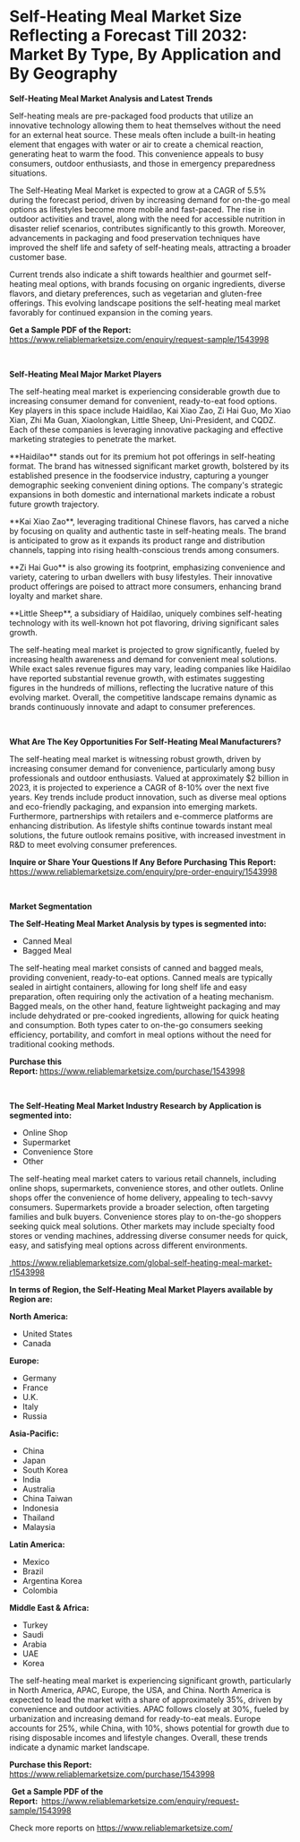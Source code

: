 <p><h1>Self-Heating Meal Market Size Reflecting a Forecast Till 2032: Market By Type, By Application and By Geography</h1></p><p><strong>Self-Heating Meal Market Analysis and Latest Trends</strong></p>
<p><p>Self-heating meals are pre-packaged food products that utilize an innovative technology allowing them to heat themselves without the need for an external heat source. These meals often include a built-in heating element that engages with water or air to create a chemical reaction, generating heat to warm the food. This convenience appeals to busy consumers, outdoor enthusiasts, and those in emergency preparedness situations.</p><p>The Self-Heating Meal Market is expected to grow at a CAGR of 5.5% during the forecast period, driven by increasing demand for on-the-go meal options as lifestyles become more mobile and fast-paced. The rise in outdoor activities and travel, along with the need for accessible nutrition in disaster relief scenarios, contributes significantly to this growth. Moreover, advancements in packaging and food preservation techniques have improved the shelf life and safety of self-heating meals, attracting a broader customer base.</p><p>Current trends also indicate a shift towards healthier and gourmet self-heating meal options, with brands focusing on organic ingredients, diverse flavors, and dietary preferences, such as vegetarian and gluten-free offerings. This evolving landscape positions the self-heating meal market favorably for continued expansion in the coming years.</p></p>
<p><strong>Get a Sample PDF of the Report:&nbsp;</strong> <a href="https://www.reliablemarketsize.com/enquiry/request-sample/1543998?utm_campaign=3456&utm_medium=2&utm_source=Github&utm_content=ia&utm_term=23032025&utm_id=self-heating-meal">https://www.reliablemarketsize.com/enquiry/request-sample/1543998</a></p>
<p>&nbsp;</p>
<p><strong>Self-Heating Meal Major Market Players</strong></p>
<p><p>The self-heating meal market is experiencing considerable growth due to increasing consumer demand for convenient, ready-to-eat food options. Key players in this space include Haidilao, Kai Xiao Zao, Zi Hai Guo, Mo Xiao Xian, Zhi Ma Guan, Xiaolongkan, Little Sheep, Uni-President, and CQDZ. Each of these companies is leveraging innovative packaging and effective marketing strategies to penetrate the market.</p><p>**Haidilao** stands out for its premium hot pot offerings in self-heating format. The brand has witnessed significant market growth, bolstered by its established presence in the foodservice industry, capturing a younger demographic seeking convenient dining options. The company's strategic expansions in both domestic and international markets indicate a robust future growth trajectory.</p><p>**Kai Xiao Zao**, leveraging traditional Chinese flavors, has carved a niche by focusing on quality and authentic taste in self-heating meals. The brand is anticipated to grow as it expands its product range and distribution channels, tapping into rising health-conscious trends among consumers.</p><p>**Zi Hai Guo** is also growing its footprint, emphasizing convenience and variety, catering to urban dwellers with busy lifestyles. Their innovative product offerings are poised to attract more consumers, enhancing brand loyalty and market share.</p><p>**Little Sheep**, a subsidiary of Haidilao, uniquely combines self-heating technology with its well-known hot pot flavoring, driving significant sales growth.</p><p>The self-heating meal market is projected to grow significantly, fueled by increasing health awareness and demand for convenient meal solutions. While exact sales revenue figures may vary, leading companies like Haidilao have reported substantial revenue growth, with estimates suggesting figures in the hundreds of millions, reflecting the lucrative nature of this evolving market. Overall, the competitive landscape remains dynamic as brands continuously innovate and adapt to consumer preferences.</p></p>
<p>&nbsp;</p>
<p><strong>What Are The Key Opportunities For Self-Heating Meal Manufacturers?</strong></p>
<p><p>The self-heating meal market is witnessing robust growth, driven by increasing consumer demand for convenience, particularly among busy professionals and outdoor enthusiasts. Valued at approximately $2 billion in 2023, it is projected to experience a CAGR of 8-10% over the next five years. Key trends include product innovation, such as diverse meal options and eco-friendly packaging, and expansion into emerging markets. Furthermore, partnerships with retailers and e-commerce platforms are enhancing distribution. As lifestyle shifts continue towards instant meal solutions, the future outlook remains positive, with increased investment in R&D to meet evolving consumer preferences.</p></p>
<p><strong>Inquire or Share Your Questions If Any Before Purchasing This Report:</strong> <a href="https://www.reliablemarketsize.com/enquiry/pre-order-enquiry/1543998?utm_campaign=3456&utm_medium=2&utm_source=Github&utm_content=ia&utm_term=23032025&utm_id=self-heating-meal">https://www.reliablemarketsize.com/enquiry/pre-order-enquiry/1543998</a></p>
<p>&nbsp;</p>
<p><strong>Market Segmentation</strong></p>
<p><strong>The Self-Heating Meal Market Analysis by types is segmented into:</strong></p>
<p><ul><li>Canned Meal</li><li>Bagged Meal</li></ul></p>
<p><p>The self-heating meal market consists of canned and bagged meals, providing convenient, ready-to-eat options. Canned meals are typically sealed in airtight containers, allowing for long shelf life and easy preparation, often requiring only the activation of a heating mechanism. Bagged meals, on the other hand, feature lightweight packaging and may include dehydrated or pre-cooked ingredients, allowing for quick heating and consumption. Both types cater to on-the-go consumers seeking efficiency, portability, and comfort in meal options without the need for traditional cooking methods.</p></p>
<p><strong>Purchase this Report:&nbsp;</strong><a href="https://www.reliablemarketsize.com/purchase/1543998?utm_campaign=3456&utm_medium=2&utm_source=Github&utm_content=ia&utm_term=23032025&utm_id=self-heating-meal">https://www.reliablemarketsize.com/purchase/1543998</a></p>
<p>&nbsp;</p>
<p><strong>The Self-Heating Meal Market Industry Research by Application is segmented into:</strong></p>
<p><ul><li>Online Shop</li><li>Supermarket</li><li>Convenience Store</li><li>Other</li></ul></p>
<p><p>The self-heating meal market caters to various retail channels, including online shops, supermarkets, convenience stores, and other outlets. Online shops offer the convenience of home delivery, appealing to tech-savvy consumers. Supermarkets provide a broader selection, often targeting families and bulk buyers. Convenience stores play to on-the-go shoppers seeking quick meal solutions. Other markets may include specialty food stores or vending machines, addressing diverse consumer needs for quick, easy, and satisfying meal options across different environments.</p></p>
<p><a href="https://www.reliablemarketsize.com/global-self-heating-meal-market-r1543998?utm_campaign=3456&utm_medium=2&utm_source=Github&utm_content=ia&utm_term=23032025&utm_id=self-heating-meal">&nbsp;https://www.reliablemarketsize.com/global-self-heating-meal-market-r1543998</a></p>
<p><strong>In terms of Region, the Self-Heating Meal Market Players available by Region are:</strong></p>
<p>
    <p> <strong> North America: </strong>
        <ul>
            <li>United States</li>
            <li>Canada</li>
        </ul>
        </p> 
    <p> <strong> Europe: </strong>
        <ul>
            <li>Germany</li>
            <li>France</li>
            <li>U.K.</li>
            <li>Italy</li>
            <li>Russia</li>
        </ul>
        </p> 
    <p> <strong> Asia-Pacific: </strong>
        <ul>
            <li>China</li>
            <li>Japan</li>
            <li>South Korea</li>
            <li>India</li>
            <li>Australia</li>
            <li>China Taiwan</li>
            <li>Indonesia</li>
            <li>Thailand</li>
            <li>Malaysia</li>
        </ul>
        </p> 
    <p> <strong> Latin America: </strong>
        <ul>
            <li>Mexico</li>
            <li>Brazil</li>
            <li>Argentina Korea</li>
            <li>Colombia</li>
        </ul>
        </p> 
    <p> <strong> Middle East & Africa: </strong>
        <ul>
            <li>Turkey</li>
            <li>Saudi</li>
            <li>Arabia</li>
            <li>UAE</li>
            <li>Korea</li>
        </ul>
    </p>
    </p>
<p><p>The self-heating meal market is experiencing significant growth, particularly in North America, APAC, Europe, the USA, and China. North America is expected to lead the market with a share of approximately 35%, driven by convenience and outdoor activities. APAC follows closely at 30%, fueled by urbanization and increasing demand for ready-to-eat meals. Europe accounts for 25%, while China, with 10%, shows potential for growth due to rising disposable incomes and lifestyle changes. Overall, these trends indicate a dynamic market landscape.</p></p>
<p><strong>Purchase this Report: </strong><a href="https://www.reliablemarketsize.com/purchase/1543998?utm_campaign=3456&utm_medium=2&utm_source=Github&utm_content=ia&utm_term=23032025&utm_id=self-heating-meal">https://www.reliablemarketsize.com/purchase/1543998</a></p>
<p>&nbsp;<strong>Get a Sample PDF of the Report:&nbsp;&nbsp;</strong><a href="https://www.reliablemarketsize.com/enquiry/request-sample/1543998?utm_campaign=3456&utm_medium=2&utm_source=Github&utm_content=ia&utm_term=23032025&utm_id=self-heating-meal">https://www.reliablemarketsize.com/enquiry/request-sample/1543998</a></p>
<p><strong></strong></p>
<p>Check more reports on <a href="https://www.reliablemarketsize.com/?utm_campaign=3456&utm_medium=2&utm_source=Github&utm_content=ia&utm_term=23032025&utm_id=self-heating-meal">https://www.reliablemarketsize.com/</a></p>